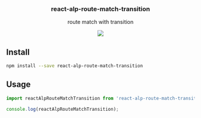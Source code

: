 <h3 align="center">
  react-alp-route-match-transition
</h3>

<p align="center">
  route match with transition
</p>

<p align="center">
  <a href="https://npmjs.org/package/react-alp-route-match-transition"><img src="https://img.shields.io/npm/v/react-alp-route-match-transition.svg?style=flat-square"></a>
</p>

## Install

```bash
npm install --save react-alp-route-match-transition
```

## Usage

```js
import reactAlpRouteMatchTransition from 'react-alp-route-match-transition';

console.log(reactAlpRouteMatchTransition);
```
